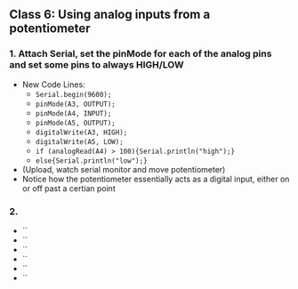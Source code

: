 ## Class 6: Using analog inputs from a potentiometer
### 1. Attach Serial, set the pinMode for each of the analog pins and set some pins to always HIGH/LOW
- New Code Lines:
  - `Serial.begin(9600);`
  - `pinMode(A3, OUTPUT);`
  - `pinMode(A4, INPUT);`
  - `pinMode(A5, OUTPUT);`
  - `digitalWrite(A3, HIGH);`
  - `digitalWrite(A5, LOW);`
  - `if (analogRead(A4) > 100){Serial.println("high");}`
  - `else{Serial.println("low");}`
- (Upload, watch serial monitor and move potentiometer)
- Notice how the potentiometer essentially acts as a digital input, either on or off past a certian point
### 2. 
- ``
- ``
- ``
- ``
- ``
- ``
  
  
